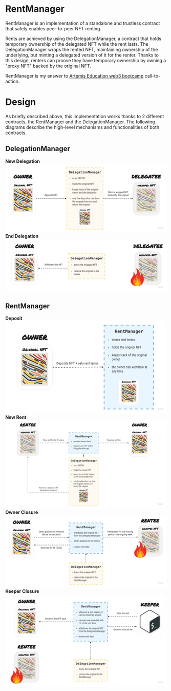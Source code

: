 # RentManager
 
RentManager is an implementation of a standalone and trustless contract that safely enables peer-to-peer NFT renting.

Rents are achieved by using the DelegationManager, a contract that holds temporary ownership of the delegated NFT while the rent lasts.
The DelegationManager wraps the rented NFT, maintaining ownership of the underlying, but minting a delegated version of it for the renter. Thanks to this design, renters can proove they have temporary ownership by owning a "proxy NFT" backed by the original NFT.

RentManager is my answer to [Artemis Education web3 bootcamp](https://artemis.education/) call-to-action.

# Design

As briefly described above, this implementation works thanks to 2 different contracts, the RentManager and the DelegationManager. The following diagrams describe the high-level mechanisms and functionalities of both contracts.

## DelegationManager

**New Delegation**
![DelegationManager - New Delegation](new-delegation.jpg?raw=true "DelegationManager - New Delegation")
**End Delegation**
![DelegationManager - End Delegation](end-delegation.jpg?raw=true "DelegationManager - End Delegation")

## RentManager

**Deposit**
![RentManager - Deposit](deposit.jpg?raw=true "RentManager - Deposit")
**New Rent**
![RentManager - New Rent](new-rent.jpg?raw=true "RentManager - New Rent")
**Owner Closure**
![RentManager - Owner Closure](owner-closure.jpg?raw=true "RentManager - Owner Closure")
**Keeper Closure**
![RentManager - Keeper Closure](keeper-closure.jpg?raw=true "RentManager - Keeper Closure")